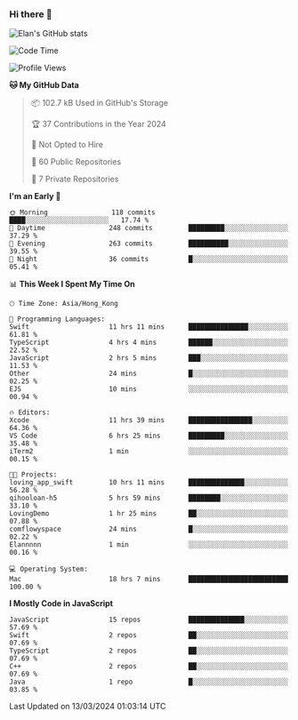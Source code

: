 ### Hi there 👋

![Elan's GitHub stats](https://github-readme-stats.vercel.app/api?username=elaninhust&rank_icon=github)

<!--START_SECTION:waka-->
![Code Time](http://img.shields.io/badge/Code%20Time-69%20hrs%2057%20mins-blue)

![Profile Views](http://img.shields.io/badge/Profile%20Views-10-blue)

**🐱 My GitHub Data** 

> 📦 102.7 kB Used in GitHub's Storage 
 > 
> 🏆 37 Contributions in the Year 2024
 > 
> 🚫 Not Opted to Hire
 > 
> 📜 60 Public Repositories 
 > 
> 🔑 7 Private Repositories 
 > 
**I'm an Early 🐤** 

```text
🌞 Morning                118 commits         ████░░░░░░░░░░░░░░░░░░░░░   17.74 % 
🌆 Daytime                248 commits         █████████░░░░░░░░░░░░░░░░   37.29 % 
🌃 Evening                263 commits         ██████████░░░░░░░░░░░░░░░   39.55 % 
🌙 Night                  36 commits          █░░░░░░░░░░░░░░░░░░░░░░░░   05.41 % 
```


📊 **This Week I Spent My Time On** 

```text
🕑︎ Time Zone: Asia/Hong_Kong

💬 Programming Languages: 
Swift                    11 hrs 11 mins      ███████████████░░░░░░░░░░   61.81 % 
TypeScript               4 hrs 4 mins        ██████░░░░░░░░░░░░░░░░░░░   22.52 % 
JavaScript               2 hrs 5 mins        ███░░░░░░░░░░░░░░░░░░░░░░   11.53 % 
Other                    24 mins             █░░░░░░░░░░░░░░░░░░░░░░░░   02.25 % 
EJS                      10 mins             ░░░░░░░░░░░░░░░░░░░░░░░░░   00.94 % 

🔥 Editors: 
Xcode                    11 hrs 39 mins      ████████████████░░░░░░░░░   64.36 % 
VS Code                  6 hrs 25 mins       █████████░░░░░░░░░░░░░░░░   35.48 % 
iTerm2                   1 min               ░░░░░░░░░░░░░░░░░░░░░░░░░   00.15 % 

🐱‍💻 Projects: 
loving_app_swift         10 hrs 11 mins      ██████████████░░░░░░░░░░░   56.28 % 
qihooloan-h5             5 hrs 59 mins       ████████░░░░░░░░░░░░░░░░░   33.10 % 
LovingDemo               1 hr 25 mins        ██░░░░░░░░░░░░░░░░░░░░░░░   07.88 % 
comflowyspace            24 mins             █░░░░░░░░░░░░░░░░░░░░░░░░   02.22 % 
Elannnnn                 1 min               ░░░░░░░░░░░░░░░░░░░░░░░░░   00.16 % 

💻 Operating System: 
Mac                      18 hrs 7 mins       █████████████████████████   100.00 % 
```

**I Mostly Code in JavaScript** 

```text
JavaScript               15 repos            ██████████████░░░░░░░░░░░   57.69 % 
Swift                    2 repos             ██░░░░░░░░░░░░░░░░░░░░░░░   07.69 % 
TypeScript               2 repos             ██░░░░░░░░░░░░░░░░░░░░░░░   07.69 % 
C++                      2 repos             ██░░░░░░░░░░░░░░░░░░░░░░░   07.69 % 
Java                     1 repo              █░░░░░░░░░░░░░░░░░░░░░░░░   03.85 % 
```




 Last Updated on 13/03/2024 01:03:14 UTC
<!--END_SECTION:waka-->
